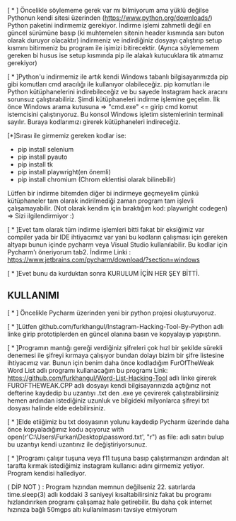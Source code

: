 [ * ] Öncelikle söylememe gerek var mı bilmiyorum ama yüklü değilse Pythonun kendi sitesi üzerinden (https://www.python.org/downloads/) Python paketini indirmemiz gerekiyor. İndirme işlemi zahmetli değil
en güncel sürümüne basıp (ki muhtemelen sitenin header kısmında sarı buton olarak duruyor olacaktır) indirmeniz ve indirdiğiniz dosyayı çalıştırıp setup kısmını bitirmeniz bu program ile işimizi bitirecektir. 
(Ayrıca söylememem gereken bi husus ise setup kısmında pip ile alakalı kutucuklara tik atmamız gerekiyor)
 
[ * ]Python'u indirmemiz ile artık kendi Windows tabanlı bilgisayarımızda pip gibi komutları cmd aracılığı ile kullanıyor olabileceğiz. pip komutları ile Python kütüphanelerini indirebileceğiz ve bu sayede Instagram 
hack aracını sorunsuz çalıştırabiliriz. Şimdi kütüphaneleri indirme işlemine geçelim. İlk önce Windows arama kutusuna => "cmd.exe" <= girip cmd komut istemcisini çalıştırıyoruz. Bu konsol Windows işletim sistemlerinin
terminali sayılır. Buraya kodlarımızı girerek kütüphaneleri indireceğiz.

[*]Sırası ile girmemiz gereken kodlar ise: 
- pip install selenium
- pip install pyauto
- pip install tk
- pip install playwright(en önemli)
- pip install chromium (Chrom eklentisi olarak bilinebilir)


Lütfen bir indirme bitemden diğer bi indirmeye geçmeyelim çünkü kütüphaneler tam olarak indirilmediği zaman program tam işlevli çalışamayabilir.
(Not olarak kendim için bıraktığım kod: playwright codegen)  => Sizi ilgilendirmiyor :)

[ * ]Evet tam olarak tüm indirme işlemleri bitti fakat bir eksiğimiz var compiler yada bir IDE ihtiyacımız var yani bu kodların çalışması için gereken altyapı bunun içinde pycharm veya Visual Studio kullanılabilir.
Bu kodlar için Pycharm'ı öneriyorum tab2. 
İndirme Linki : https://www.jetbrains.com/pycharm/download/?section=windows

[ * ]Evet bunu da kurduktan sonra KURULUM İÇİN HER ŞEY BİTTİ.

KULLANIMI 
----------------------------

[ * ] Öncelikle Pycharm üzerinden yeni bir python projesi oluşturuyoruz.

[ * ]Lütfen github.com/furkhangul/Instagram-Hacking-Tool-By-Python adlı linke girip prototiplerden en güncel olanına basın ve kopyalayıp yapıştırın.

[ * ]Programın mantığı gereği verdiğiniz şifreleri çok hızl bir şekilde sürekli denemesi ile şifreyi kırmaya çalışıyor bundan dolayı bizim bir şifre listesine ihtiyacımız var. Bunun için benim daha önce 
kodladığım FurOfTheWeak Word List adlı programı kullanacağım bu programı 
Link: https://github.com/furkhangul/Word-List-Hacking-Tool 
adlı linke girerek FUROFTHEWEAK.CPP adlı dosyayı kendi bilgisayarınızda açtığınız not defterine kaydedip bu uzantıyı .txt den .exe ye çevirerek çalıştırabilirsiniz 
hemen ardından istediğiniz uzunluk ve bilgideki milyonlarca şifreyi txt dosyası halinde elde edebilirsiniz. 

[ * ]Elde etiiğimiz bu txt dosyasının yolunu kaydedip Pycharm üzerinde daha önce kopyaladığımız kodu açıyoruz
with open(r'C:\Users\Furkan\Desktop\password.txt', "r") as file: 
adlı satırı bulup bu uzantıyı kendi uzantınız ile değiştiriyorsunuz.

[ * ]Programı çalışır tuşuna veya f11 tuşuna basıp çalıştırmanızın ardından alt tarafta kırmak istediğimiz instagram kullanıcı adını girmemiz yetiyor. Program kendisi hallediyor.


( DİP NOT ) : Program hızından memnun değilseniz 22. satırlarda time.sleep(3) adlı koddaki 3 saniyeyi kısaltabilirsiniz fakat bu programı hızlandırırken programı çalışamaz hale getirebilir. 
Bu daha çok internet hızınıza bağlı 50mgps altı kullanılmasını tavsiye etmiyorum 
